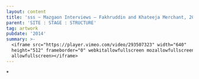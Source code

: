```yaml
---
layout: content
title: 'sss ~ Mazgaon Interviews – Fakhruddin and Khateeja Merchant, 2014'
parent: 'SITE : STAGE : STRUCTURE'
tag: artwork
pubdate: '2014'
summary: >-
  <iframe src="https://player.vimeo.com/video/293507323" width="640"
  height="512" frameborder="0" webkitallowfullscreen mozallowfullscreen
  allowfullscreen></iframe>
---
```

\*
